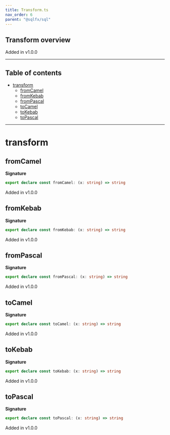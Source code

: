 ```yaml
---
title: Transform.ts
nav_order: 6
parent: "@sqlfx/sql"
---
```


## Transform overview

Added in v1.0.0

---

<h2 class="text-delta">Table of contents</h2>

- [transform](#transform)
  - [fromCamel](#fromcamel)
  - [fromKebab](#fromkebab)
  - [fromPascal](#frompascal)
  - [toCamel](#tocamel)
  - [toKebab](#tokebab)
  - [toPascal](#topascal)

---

# transform

## fromCamel

**Signature**

```ts
export declare const fromCamel: (x: string) => string
```

Added in v1.0.0

## fromKebab

**Signature**

```ts
export declare const fromKebab: (x: string) => string
```

Added in v1.0.0

## fromPascal

**Signature**

```ts
export declare const fromPascal: (x: string) => string
```

Added in v1.0.0

## toCamel

**Signature**

```ts
export declare const toCamel: (x: string) => string
```

Added in v1.0.0

## toKebab

**Signature**

```ts
export declare const toKebab: (x: string) => string
```

Added in v1.0.0

## toPascal

**Signature**

```ts
export declare const toPascal: (x: string) => string
```

Added in v1.0.0

